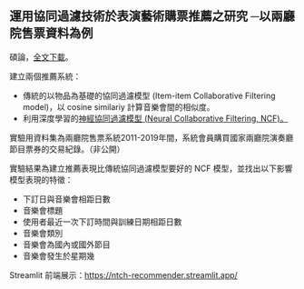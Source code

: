 <h2>運用協同過濾技術於表演藝術購票推薦之研究 ─以兩廳院售票資料為例</h2>
<p>碩論，<a href = "https://etds.lib.tku.edu.tw/ETDS/Home/Detail/U0002-2106202315095100", target = "_blank">全文下載</a>。</p>
<p>建立兩個推薦系統：</p>
<ul>
  <li>傳統的以物品為基礎的協同過濾模型 (Item-item Collaborative Filtering model)，以 cosine similariy 計算音樂會間的相似度。</li>
  <li>利用深度學習的<a href = "https://doi.org/10.1145/3038912.3052569" target = "_blank">神經協同過濾模型 (Neural Collaborative Filtering, NCF)。</a></li>
</ul>
<p>實驗用資料集為兩廳院售票系統2011-2019年間，系統會員購買國家兩廳院演奏廳節目票券的交易紀錄。（非公開）</p>
<p>實驗結果為建立推薦表現比傳統協同過濾模型要好的 NCF 模型，並找出以下影響模型表現的特徵：</p>
<ul>
  <li>下訂日與音樂會相距日數</li>
  <li>音樂會標題</li>
  <li>使用者最近一次下訂時間與訓練日期相距日數</li>
  <li>音樂會類別</li>
  <li>音樂會為國內或國外節目</li>
  <li>音樂會發生於星期幾</li>
</ul>
<p>Streamlit 前端展示：<a href = "https://ntch-recommender.streamlit.app/" target = "_blank">https://ntch-recommender.streamlit.app/</a></p>

